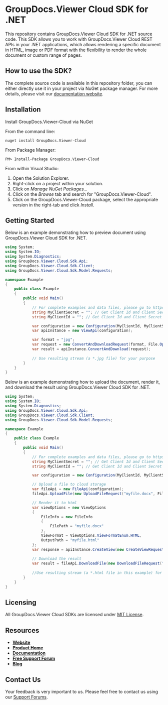 # GroupDocs.Viewer Cloud SDK for .NET
This repository contains GroupDocs.Viewer Cloud SDK for .NET source code. This SDK allows you to work with GroupDocs.Viewer Cloud REST APIs in your .NET applications, which allows rendering a specific document in HTML, image or PDF format with the flexibility to render the whole document or custom range of pages.

## How to use the SDK?
The complete source code is available in this repository folder, you can either directly use it in your project via NuGet package manager. For more details, please visit our [documentation website](https://docs.groupdocs.cloud/display/viewercloud/Available+SDKs#AvailableSDKs-.NET).

## Installation

Install GroupDocs.Viewer-Cloud via NuGet

From the command line:

	nuget install GroupDocs.Viewer-Cloud

From Package Manager:

	PM> Install-Package GroupDocs.Viewer-Cloud

From within Visual Studio:

1. Open the Solution Explorer.
2. Right-click on a project within your solution.
3. Click on *Manage NuGet Packages...*
4. Click on the *Browse* tab and search for "GroupDocs.Viewer-Cloud".
5. Click on the GroupDocs.Viewer-Cloud package, select the appropriate version in the right-tab and click *Install*.

## Getting Started

Below is an example demonstrating how to preview document using GroupDocs.Viewer Cloud SDK for .NET.

```csharp
using System;
using System.IO;
using System.Diagnostics;
using GroupDocs.Viewer.Cloud.Sdk.Api;
using GroupDocs.Viewer.Cloud.Sdk.Client;
using GroupDocs.Viewer.Cloud.Sdk.Model.Requests;

namespace Example
{
    public class Example
    {
        public void Main()
        {
            // For complete examples and data files, please go to https://github.com/groupdocs-viewer-cloud/groupdocs-viewer-cloud-dotnet-samples
            string MyClientSecret = ""; // Get Client Id and Client Secret from https://dashboard.groupdocs.cloud
            string MyClientId = ""; // Get Client Id and Client Secret from https://dashboard.groupdocs.cloud

            var configuration = new Configuration(MyClientId, MyClientSecret);
            var apiInstance = new ViewApi(configuration);

            var format = "jpg";
            var request = new ConvertAndDownloadRequest(format, File.OpenRead("myfile.docx"));
            var result = apiInstance.ConvertAndDownload(request);
            
            // Use resulting stream (a *.jpg file) for your purpose
        }
    }
}
```

Below is an example demonstrating how to upload the document, render it, and download the result using GroupDocs.Viewer Cloud SDK for .NET.

```csharp
using System;
using System.IO;
using System.Diagnostics;
using GroupDocs.Viewer.Cloud.Sdk.Api;
using GroupDocs.Viewer.Cloud.Sdk.Client;
using GroupDocs.Viewer.Cloud.Sdk.Model.Requests;

namespace Example
{
    public class Example
    {
        public void Main()
        {
            // For complete examples and data files, please go to https://github.com/groupdocs-viewer-cloud/groupdocs-viewer-cloud-dotnet-samples
            string MyClientSecret = ""; // Get Client Id and Client Secret from https://dashboard.groupdocs.cloud
            string MyClientId = ""; // Get Client Id and Client Secret from https://dashboard.groupdocs.cloud

            var configuration = new Configuration(MyClientId, MyClientSecret);

            // Upload a file to cloud storage
            var fileApi = new FileApi(configuration);
            fileApi.UploadFile(new UploadFileRequest("myfile.docx", File.Open("myfile.docx", FileMode.Open)));

            // Render it to html
            var viewOptions = new ViewOptions
            {
                FileInfo = new FileInfo
                {
                    FilePath = "myfile.docx"
                },
                ViewFormat = ViewOptions.ViewFormatEnum.HTML,
                OutputPath = "myfile.html"
            };
            var response = apiInstance.CreateView(new CreateViewRequest(viewOptions));
            
            // Download the result
		    var result = fileApi.DownloadFile(new DownloadFileRequest("myfile.html"));
            
            //Use resulting stream (a *.html file in this example) for your purpose
        }
    }
}
```


## Licensing
All GroupDocs.Viewer Cloud SDKs are licensed under [MIT License](LICENSE).

## Resources
+ [**Website**](https://www.groupdocs.cloud)
+ [**Product Home**](https://products.groupdocs.cloud/viewer)
+ [**Documentation**](https://docs.groupdocs.cloud/display/viewercloud/Home)
+ [**Free Support Forum**](https://forum.groupdocs.cloud/c/viewer)
+ [**Blog**](https://blog.groupdocs.cloud/category/viewer)

## Contact Us
Your feedback is very important to us. Please feel free to contact us using our [Support Forums](https://forum.groupdocs.cloud/c/viewer).